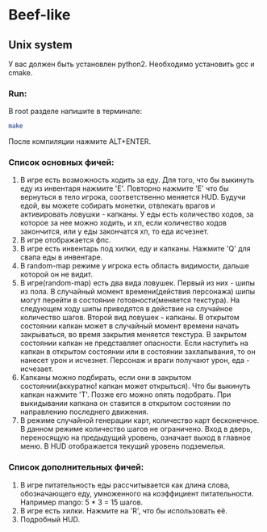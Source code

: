 # Beef-like

## Unix system

У вас должен быть установлен python2.
Необходимо установить gcc и cmake.

### Run:

В root разделе напишите в терминале:

```bash
make
```

После компиляции нажмите ALT+ENTER.

### Список основных фичей:

1. В игре есть возможность ходить за еду. Для того, что бы выкинуть еду из инвентаря нажмите 'E'. Повторно нажмите 'E'
   что бы вернуться в тело игрока, соответственно меняется HUD.
   Будучи едой, вы можете собирать монетки, отвлекать врагов и активировать ловушки - капканы. У еды есть количество
   ходов, за которое за нее можно ходить, и хп,
   если количество ходов закончится, или у еды закончатся хп, то еда исчезнет.
2. В игре отображается фпс.
3. В игре есть инвентарь под хилки, еду и капканы. Нажмите 'Q' для свапа еды в инвентаре.
4. В random-map режиме у игрока есть область видимости, дальше которой он не видит.
5. В игре(random-map) есть два вида ловушек. Первый из них - шипы из пола. В случайный момент времени(действия персонажа) шипы могут
   перейти
   в состояние готовности(меняется текстура). На следующем ходу шипы приводятся в действие на случайное количество
   шагов. Второй вид ловушек - капканы.
   В открытом состоянии капкан может в случайный момент времени начать закрываться, во время закрытия меняется текстура.
   В закрытом состоянии капкан не представляет опасности.
   Если наступить на капкан в открытом состоянии или в состоянии захлапывания, то он нанесет урон и исчезнет. Персонаж и
   враги получают урон, еда - исчезает.
6. Капканы можно подбирать, если они в закрытом состоянии(аккуратно! капкан может открыться). Что бы выкинуть капкан
   нажмите 'T'. Позже его можно опять подобрать. При выкидывании капкана
   он ставится в открытом состоянии по направлению последнего движения.
7. В режиме случайной генерации карт, количество карт бесконечное. В данном режиме количество шагов не ограничено. Вход
   в дверь, переносящую на предыдущий уровень,
   означает выход в главное меню. В HUD отображается текущий уровень подземелья.

### Список дополнительных фичей:

1. В игре питательность еды рассчитывается как длина слова, обозначающего еду, умноженного на коэффициент питательности.
   Например mango: 5 * 3 = 15 шагов.
2. В игре есть хилки. Нажмите на 'R', что бы использовать её.
3. Подробный HUD.